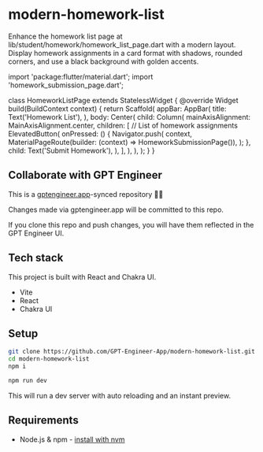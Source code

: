 # modern-homework-list

Enhance the homework list page at lib/student/homework/homework_list_page.dart with a modern layout. Display homework assignments in a card format with shadows, rounded corners, and use a black background with golden accents.

import 'package:flutter/material.dart';
import 'homework_submission_page.dart';

class HomeworkListPage extends StatelessWidget {
  @override
  Widget build(BuildContext context) {
    return Scaffold(
      appBar: AppBar(
        title: Text('Homework List'),
      ),
      body: Center(
        child: Column(
          mainAxisAlignment: MainAxisAlignment.center,
          children: <Widget>[
            // List of homework assignments
            ElevatedButton(
              onPressed: () {
                Navigator.push(
                  context,
                  MaterialPageRoute(builder: (context) => HomeworkSubmissionPage()),
                );
              },
              child: Text('Submit Homework'),
            ),
          ],
        ),
      ),
    );
  }
}

## Collaborate with GPT Engineer

This is a [gptengineer.app](https://gptengineer.app)-synced repository 🌟🤖

Changes made via gptengineer.app will be committed to this repo.

If you clone this repo and push changes, you will have them reflected in the GPT Engineer UI.

## Tech stack

This project is built with React and Chakra UI.

- Vite
- React
- Chakra UI

## Setup

```sh
git clone https://github.com/GPT-Engineer-App/modern-homework-list.git
cd modern-homework-list
npm i
```

```sh
npm run dev
```

This will run a dev server with auto reloading and an instant preview.

## Requirements

- Node.js & npm - [install with nvm](https://github.com/nvm-sh/nvm#installing-and-updating)
